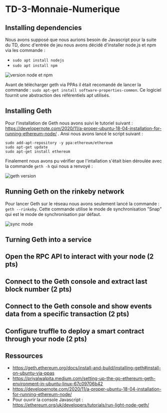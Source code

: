 # TD-3-Monnaie-Numerique

## Installing dependencies

Nous avons supposé que nous aurions besoin de Javascript pour la suite du TD, donc d'entrée de jeu nous avons décidé d'installer node.js et npm via les commande :
* `sudo apt install nodejs`
* `sudo apt install npm`

![version node et npm](https://user-images.githubusercontent.com/62909821/135616740-6606814c-a453-47ee-810e-2b1927c096a7.PNG)


Avant de télécharger geth via PPAs il était recomandé de lancer la commande : `sudo apt-get install software-properties-common`. Ce logiciel fournit une abstraction des référentiels apt utilisés.

## Installing Geth 

Pour l'installation de Geth nous avons suivi le tutoriel suivant : https://developernote.com/2020/11/a-proper-ubuntu-18-04-installation-for-running-ethereum-node/ .
Ansi nous avons lancé le script suivant :

```shell
sudo add-apt-repository -y ppa:ethereum/ethereum
sudo apt-get update
sudo apt-get install ethereum
```

Finalement nous avons pu vérifier que l'intallation s'était bien déroulée avec la commande `geth -h` qui nous a renvoyé :

![geth version](https://user-images.githubusercontent.com/62909821/135616717-c7e50aff-9ec2-4cb2-8be8-a8c562a345a2.PNG)

## Running Geth on the rinkeby network

Pour lancer Geth sur le réseau nous avons seulement lancé la commande : `geth --rinkeby`.
Cette commande utilise le mode de synchronisation "Snap" qui est le mode de synchronisation par défaut.

![sync mode](https://user-images.githubusercontent.com/62909821/135617574-fe56b0ae-4806-42e5-a477-1b8c5d67d6ce.PNG)


## Turning Geth into a service 

## Open the RPC API to interact with your node (2 pts)

## Connect to the Geth console and extract last block number (2 pts)

## Connect to the Geth console and show events data from a specific transaction (2 pts)

## Configure truffle to deploy a smart contract through your node (2 pts)

## Ressources

* https://geth.ethereum.org/docs/install-and-build/installing-geth#install-on-ubuntu-via-ppas
* https://priyalwalpita.medium.com/setting-up-the-go-ethereum-geth-environment-in-ubuntu-linux-67c09706b42
* https://developernote.com/2020/11/a-proper-ubuntu-18-04-installation-for-running-ethereum-node/
* Pour ouvrir la console Javascript : https://ethereum.org/uk/developers/tutorials/run-light-node-geth/

